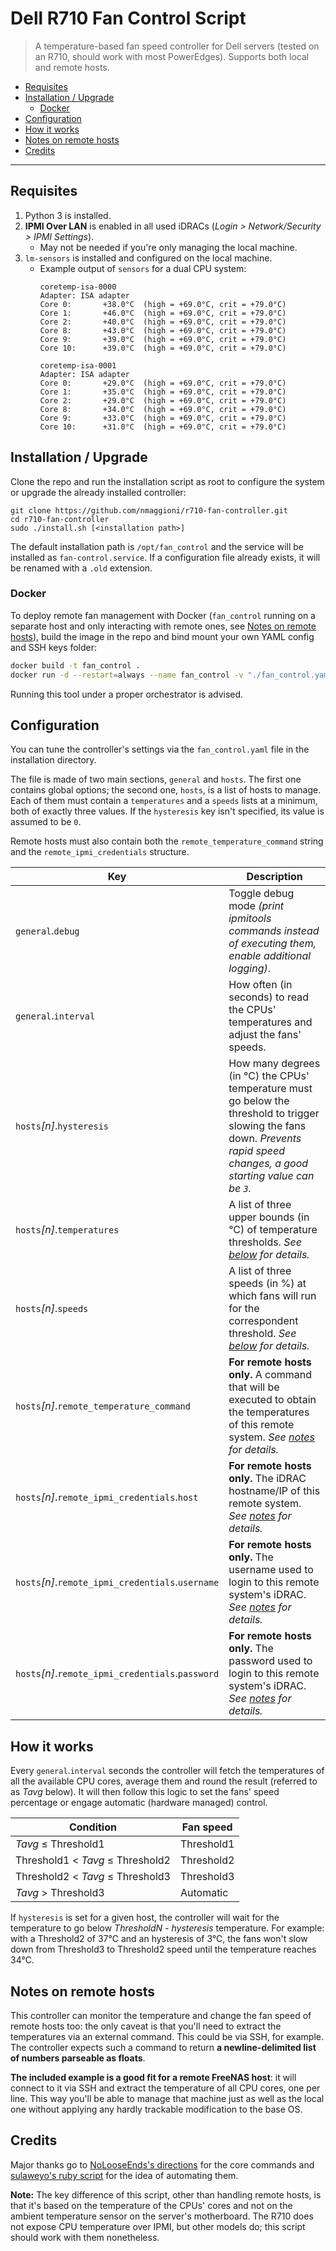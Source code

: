 # Dell R710 Fan Control Script

> A temperature-based fan speed controller for Dell servers (tested on an R710, should work with most PowerEdges). Supports both local and remote hosts.


- [Requisites](#requisites)
- [Installation / Upgrade](#installation--upgrade)
  - [Docker](#docker)
- [Configuration](#configuration)
- [How it works](#how-it-works)
- [Notes on remote hosts](#notes-on-remote-hosts)
- [Credits](#credits)

---

## Requisites

1. Python 3 is installed.
2. **IPMI Over LAN** is enabled in all used iDRACs (_Login > Network/Security > IPMI Settings_).
   + May not be needed if you're only managing the local machine.
3. `lm-sensors` is installed and configured on the local machine.
   + Example output of `sensors` for a dual CPU system:
        ```text
        coretemp-isa-0000
        Adapter: ISA adapter
        Core 0:       +38.0°C  (high = +69.0°C, crit = +79.0°C)
        Core 1:       +46.0°C  (high = +69.0°C, crit = +79.0°C)
        Core 2:       +40.0°C  (high = +69.0°C, crit = +79.0°C)
        Core 8:       +43.0°C  (high = +69.0°C, crit = +79.0°C)
        Core 9:       +39.0°C  (high = +69.0°C, crit = +79.0°C)
        Core 10:      +39.0°C  (high = +69.0°C, crit = +79.0°C)

        coretemp-isa-0001
        Adapter: ISA adapter
        Core 0:       +29.0°C  (high = +69.0°C, crit = +79.0°C)
        Core 1:       +35.0°C  (high = +69.0°C, crit = +79.0°C)
        Core 2:       +29.0°C  (high = +69.0°C, crit = +79.0°C)
        Core 8:       +34.0°C  (high = +69.0°C, crit = +79.0°C)
        Core 9:       +33.0°C  (high = +69.0°C, crit = +79.0°C)
        Core 10:      +31.0°C  (high = +69.0°C, crit = +79.0°C)
        ```

## Installation / Upgrade

Clone the repo and run the installation script as root to configure the system or upgrade the already installed controller:

```text
git clone https://github.com/nmaggioni/r710-fan-controller.git
cd r710-fan-controller
sudo ./install.sh [<installation path>]
```

The default installation path is `/opt/fan_control` and the service will be installed as `fan-control.service`. If a configuration file already exists, it will be renamed with a `.old` extension.

### Docker

To deploy remote fan management with Docker (`fan_control` running on a separate host and only interacting with remote ones, see [Notes on remote hosts](#notes-on-remote-hosts)), build the image in the repo and bind mount your own YAML config and SSH keys folder:

```bash
docker build -t fan_control .
docker run -d --restart=always --name fan_control -v "./fan_control.yaml:/app/fan_control.yaml:ro" -v "./keys:/app/keys:ro" fan_control
```

Running this tool under a proper orchestrator is advised.

## Configuration

You can tune the controller's settings via the `fan_control.yaml` file in the installation directory.

The file is made of two main sections, `general` and `hosts`. The first one contains global options; the second one, `hosts`, is a list of hosts to manage. Each of them must contain a `temperatures` and a `speeds` lists at a minimum, both of exactly three values. If the `hysteresis` key isn't specified, its value is assumed to be `0`.

Remote hosts must also contain both the `remote_temperature_command` string and the `remote_ipmi_credentials` structure.

| Key | Description |
| --- | --- |
| `general`.`debug` | Toggle debug mode _(print ipmitools commands instead of executing them, enable additional logging)_. |
| `general`.`interval` | How often (in seconds) to read the CPUs' temperatures and adjust the fans' speeds. |
| `hosts`_[n]_.`hysteresis` | How many degrees (in °C) the CPUs' temperature must go below the threshold to trigger slowing the fans down. _Prevents rapid speed changes, a good starting value can be `3`._ |
| `hosts`_[n]_.`temperatures` | A list of three upper bounds (in °C) of temperature thresholds. _See [below](#how-it-works) for details._ |
| `hosts`_[n]_.`speeds` | A list of three speeds (in %) at which fans will run for the correspondent threshold. _See [below](#how-it-works) for details._ |
| `hosts`_[n]_.`remote_temperature_command` | **For remote hosts only.** A command that will be executed to obtain the temperatures of this remote system. _See [notes](#notes-on-remote-hosts) for details._ |
| `hosts`_[n]_.`remote_ipmi_credentials`.`host` | **For remote hosts only.** The iDRAC hostname/IP of this remote system. _See [notes](#notes-on-remote-hosts) for details._ |
| `hosts`_[n]_.`remote_ipmi_credentials`.`username` | **For remote hosts only.** The username used to login to this remote system's iDRAC. _See [notes](#notes-on-remote-hosts) for details._ |
| `hosts`_[n]_.`remote_ipmi_credentials`.`password` | **For remote hosts only.** The password used to login to this remote system's iDRAC. _See [notes](#notes-on-remote-hosts) for details._ |

## How it works

Every `general`.`interval` seconds the controller will fetch the temperatures of all the available CPU cores, average them and round the result (referred to as _Tavg_ below). It will then follow this logic to set the fans' speed percentage or engage automatic (hardware managed) control.

| Condition | Fan speed |
| --- | --- |
| _Tavg_ ≤ Threshold1 | Threshold1 |
| Threshold1 < _Tavg_ ≤ Threshold2 | Threshold2 |
| Threshold2 < _Tavg_ ≤ Threshold3 | Threshold3 |
| _Tavg_ > Threshold3 | Automatic |

If `hysteresis` is set for a given host, the controller will wait for the temperature to go below _ThresholdN - hysteresis_ temperature. For example: with a Threshold2 of 37°C and an hysteresis of 3°C, the fans won't slow down from Threshold3 to Threshold2 speed until the temperature reaches 34°C.

## Notes on remote hosts

This controller can monitor the temperature and change the fan speed of remote hosts too: the only caveat is that you'll need to extract the temperatures via an external command. This could be via SSH, for example. The controller expects such a command to return **a newline-delimited list of numbers parseable as floats**.

**The included example is a good fit for a remote FreeNAS host**: it will connect to it via SSH and extract the temperature of all CPU cores, one per line. This way you'll be able to manage that machine just as well as the local one without applying any hardly trackable modification to the base OS.

## Credits

Major thanks go to [NoLooseEnds's directions](https://github.com/NoLooseEnds/Scripts/tree/master/R710-IPMI-TEMP) for the core commands and [sulaweyo's ruby script](https://github.com/sulaweyo/r710-fan-control) for the idea of automating them.

**Note:** The key difference of this script, other than handling remote hosts, is that it's based on the temperature of the CPUs' cores and not on the ambient temperature sensor on the server's motherboard. The R710 does not expose CPU temperature over IPMI, but other models do; this script should work with them nonetheless.
